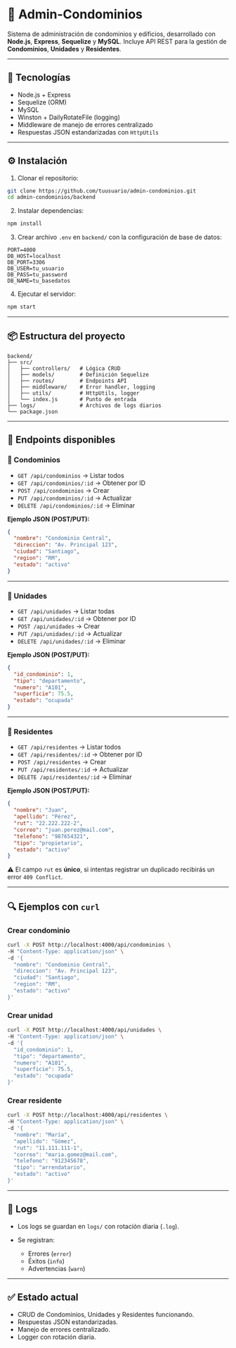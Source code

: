 # 🏢 Admin-Condominios

Sistema de administración de condominios y edificios, desarrollado con **Node.js**, **Express**, **Sequelize** y **MySQL**.
Incluye API REST para la gestión de **Condominios**, **Unidades** y **Residentes**.

---

## 🚀 Tecnologías

* Node.js + Express
* Sequelize (ORM)
* MySQL
* Winston + DailyRotateFile (logging)
* Middleware de manejo de errores centralizado
* Respuestas JSON estandarizadas con `HttpUtils`

---

## ⚙️ Instalación

1. Clonar el repositorio:

```bash
git clone https://github.com/tuusuario/admin-condominios.git
cd admin-condominios/backend
```

2. Instalar dependencias:

```bash
npm install
```

3. Crear archivo `.env` en `backend/` con la configuración de base de datos:

```env
PORT=4000
DB_HOST=localhost
DB_PORT=3306
DB_USER=tu_usuario
DB_PASS=tu_password
DB_NAME=tu_basedatos
```

4. Ejecutar el servidor:

```bash
npm start
```

---

## 📦 Estructura del proyecto

```
backend/
├── src/
│   ├── controllers/   # Lógica CRUD
│   ├── models/        # Definición Sequelize
│   ├── routes/        # Endpoints API
│   ├── middleware/    # Error handler, logging
│   ├── utils/         # HttpUtils, logger
│   └── index.js       # Punto de entrada
├── logs/              # Archivos de logs diarios
└── package.json
```

---

## 📡 Endpoints disponibles

### 🔹 Condominios

* `GET /api/condominios` → Listar todos
* `GET /api/condominios/:id` → Obtener por ID
* `POST /api/condominios` → Crear
* `PUT /api/condominios/:id` → Actualizar
* `DELETE /api/condominios/:id` → Eliminar

**Ejemplo JSON (POST/PUT):**

```json
{
  "nombre": "Condominio Central",
  "direccion": "Av. Principal 123",
  "ciudad": "Santiago",
  "region": "RM",
  "estado": "activo"
}
```

---

### 🔹 Unidades

* `GET /api/unidades` → Listar todas
* `GET /api/unidades/:id` → Obtener por ID
* `POST /api/unidades` → Crear
* `PUT /api/unidades/:id` → Actualizar
* `DELETE /api/unidades/:id` → Eliminar

**Ejemplo JSON (POST/PUT):**

```json
{
  "id_condominio": 1,
  "tipo": "departamento",
  "numero": "A101",
  "superficie": 75.5,
  "estado": "ocupada"
}
```

---

### 🔹 Residentes

* `GET /api/residentes` → Listar todos
* `GET /api/residentes/:id` → Obtener por ID
* `POST /api/residentes` → Crear
* `PUT /api/residentes/:id` → Actualizar
* `DELETE /api/residentes/:id` → Eliminar

**Ejemplo JSON (POST/PUT):**

```json
{
  "nombre": "Juan",
  "apellido": "Pérez",
  "rut": "22.222.222-2",
  "correo": "juan.perez@mail.com",
  "telefono": "987654321",
  "tipo": "propietario",
  "estado": "activo"
}
```

⚠️ El campo `rut` es **único**, si intentas registrar un duplicado recibirás un error `409 Conflict`.

---

## 🔍 Ejemplos con `curl`

### Crear condominio

```bash
curl -X POST http://localhost:4000/api/condominios \
-H "Content-Type: application/json" \
-d '{
  "nombre": "Condominio Central",
  "direccion": "Av. Principal 123",
  "ciudad": "Santiago",
  "region": "RM",
  "estado": "activo"
}'
```

### Crear unidad

```bash
curl -X POST http://localhost:4000/api/unidades \
-H "Content-Type: application/json" \
-d '{
  "id_condominio": 1,
  "tipo": "departamento",
  "numero": "A101",
  "superficie": 75.5,
  "estado": "ocupada"
}'
```

### Crear residente

```bash
curl -X POST http://localhost:4000/api/residentes \
-H "Content-Type: application/json" \
-d '{
  "nombre": "María",
  "apellido": "Gómez",
  "rut": "11.111.111-1",
  "correo": "maria.gomez@mail.com",
  "telefono": "912345678",
  "tipo": "arrendatario",
  "estado": "activo"
}'
```

---

## 📝 Logs

* Los logs se guardan en `logs/` con rotación diaria (`.log`).
* Se registran:

  * Errores (`error`)
  * Éxitos (`info`)
  * Advertencias (`warn`)

---

## ✅ Estado actual

* CRUD de Condominios, Unidades y Residentes funcionando.
* Respuestas JSON estandarizadas.
* Manejo de errores centralizado.
* Logger con rotación diaria.

